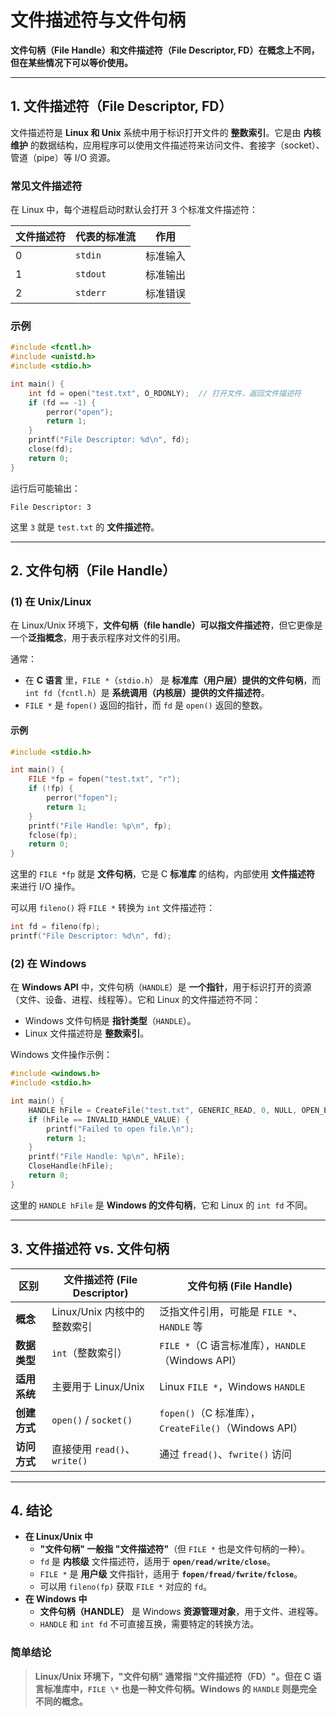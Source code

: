 # 文件描述符与文件句柄

**文件句柄（File Handle）和文件描述符（File Descriptor, FD）在概念上不同，但在某些情况下可以等价使用。**

------

## **1. 文件描述符（File Descriptor, FD）**

文件描述符是 **Linux 和 Unix** 系统中用于标识打开文件的 **整数索引**。它是由 **内核维护** 的数据结构，应用程序可以使用文件描述符来访问文件、套接字（socket）、管道（pipe）等 I/O 资源。

### **常见文件描述符**

在 Linux 中，每个进程启动时默认会打开 3 个标准文件描述符：

| 文件描述符 | 代表的标准流 | 作用     |
| ---------- | ------------ | -------- |
| 0          | `stdin`      | 标准输入 |
| 1          | `stdout`     | 标准输出 |
| 2          | `stderr`     | 标准错误 |

### **示例**

```c
#include <fcntl.h>
#include <unistd.h>
#include <stdio.h>

int main() {
    int fd = open("test.txt", O_RDONLY);  // 打开文件，返回文件描述符
    if (fd == -1) {
        perror("open");
        return 1;
    }
    printf("File Descriptor: %d\n", fd);
    close(fd);
    return 0;
}
```

运行后可能输出：

```
File Descriptor: 3
```

这里 `3` 就是 `test.txt` 的 **文件描述符**。

------

## **2. 文件句柄（File Handle）**

### **(1) 在 Unix/Linux**

在 Linux/Unix 环境下，**文件句柄（file handle）可以指文件描述符**，但它更像是一个**泛指概念**，用于表示程序对文件的引用。

通常：

- 在 **C 语言** 里，`FILE *`（`stdio.h`） 是 **标准库（用户层）提供的文件句柄**，而 `int fd`（`fcntl.h`）是 **系统调用（内核层）提供的文件描述符**。
- `FILE *` 是 `fopen()` 返回的指针，而 `fd` 是 `open()` 返回的整数。

#### **示例**

```c
#include <stdio.h>

int main() {
    FILE *fp = fopen("test.txt", "r");
    if (!fp) {
        perror("fopen");
        return 1;
    }
    printf("File Handle: %p\n", fp);
    fclose(fp);
    return 0;
}
```

这里的 `FILE *fp` 就是 **文件句柄**，它是 C **标准库** 的结构，内部使用 **文件描述符** 来进行 I/O 操作。

可以用 `fileno()` 将 `FILE *` 转换为 `int` 文件描述符：

```c
int fd = fileno(fp);
printf("File Descriptor: %d\n", fd);
```

### **(2) 在 Windows**

在 **Windows API** 中，文件句柄（`HANDLE`）是 **一个指针**，用于标识打开的资源（文件、设备、进程、线程等）。它和 Linux 的文件描述符不同：

- Windows 文件句柄是 **指针类型**（`HANDLE`）。
- Linux 文件描述符是 **整数索引**。

Windows 文件操作示例：

```cpp
#include <windows.h>
#include <stdio.h>

int main() {
    HANDLE hFile = CreateFile("test.txt", GENERIC_READ, 0, NULL, OPEN_EXISTING, FILE_ATTRIBUTE_NORMAL, NULL);
    if (hFile == INVALID_HANDLE_VALUE) {
        printf("Failed to open file.\n");
        return 1;
    }
    printf("File Handle: %p\n", hFile);
    CloseHandle(hFile);
    return 0;
}
```

这里的 `HANDLE hFile` 是 **Windows 的文件句柄**，它和 Linux 的 `int fd` 不同。

------

## **3. 文件描述符 vs. 文件句柄**

| **区别**     | **文件描述符 (File Descriptor)** | **文件句柄 (File Handle)**                           |
| ------------ | -------------------------------- | ---------------------------------------------------- |
| **概念**     | Linux/Unix 内核中的整数索引      | 泛指文件引用，可能是 `FILE *`、`HANDLE` 等           |
| **数据类型** | `int`（整数索引）                | `FILE *`（C 语言标准库），`HANDLE`（Windows API）    |
| **适用系统** | 主要用于 Linux/Unix              | Linux `FILE *`，Windows `HANDLE`                     |
| **创建方式** | `open()` / `socket()`            | `fopen()`（C 标准库），`CreateFile()`（Windows API） |
| **访问方式** | 直接使用 `read()`、`write()`     | 通过 `fread()`、`fwrite()` 访问                      |

------

## **4. 结论**

- **在 Linux/Unix 中**
  - **"文件句柄" 一般指 "文件描述符"**（但 `FILE *` 也是文件句柄的一种）。
  - `fd` 是 **内核级** 文件描述符，适用于 **`open/read/write/close`**。
  - `FILE *` 是 **用户级** 文件指针，适用于 **`fopen/fread/fwrite/fclose`**。
  - 可以用 `fileno(fp)` 获取 `FILE *` 对应的 `fd`。
- **在 Windows 中**
  - **文件句柄（HANDLE）** 是 Windows **资源管理对象**，用于文件、进程等。
  - `HANDLE` 和 `int fd` 不可直接互换，需要特定的转换方法。

### **简单结论**

> **Linux/Unix 环境下，"文件句柄" 通常指 "文件描述符（FD）"。但在 C 语言标准库中，`FILE \*` 也是一种文件句柄。Windows 的 `HANDLE` 则是完全不同的概念。**